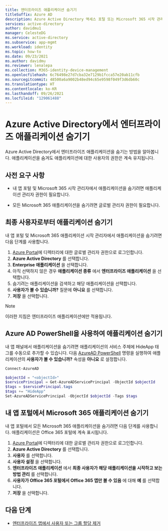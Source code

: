 ```yaml
---
title: 엔터프라이즈 애플리케이션 숨기기
titleSuffix: Azure AD
description: Azure Active Directory 액세스 포털 또는 Microsoft 365 시작 관리자의 사용자 환경에서 엔터프라이즈 애플리케이션을 숨기는 방법입니다.
services: active-directory
author: davidmu1
manager: CelesteDG
ms.service: active-directory
ms.subservice: app-mgmt
ms.workload: identity
ms.topic: how-to
ms.date: 09/23/2021
ms.author: davidmu
ms.reviewer: lenalepa
ms.collection: M365-identity-device-management
ms.openlocfilehash: 6c76498e27d7cba32e7129b1fcca57e20ab11cfb
ms.sourcegitcommit: 48500a6a9002b48ed94c65e9598f049f3d6db60c
ms.translationtype: HT
ms.contentlocale: ko-KR
ms.lasthandoff: 09/26/2021
ms.locfileid: "129061488"
---
```

# <a name="hide-an-enterprise-application-in-azure-active-directory"></a>Azure Active Directory에서 엔터프라이즈 애플리케이션 숨기기

Azure Active Directory에서 엔터프라이즈 애플리케이션을 숨기는 방법을 알아봅니다. 애플리케이션을 숨겨도 애플리케이션에 대한 사용자의 권한은 계속 유지됩니다.

## <a name="prerequisites"></a>사전 요구 사항

- 내 앱 포털 및 Microsoft 365 시작 관리자에서 애플리케이션을 숨기려면 애플리케이션 관리자 권한이 필요합니다.

- 모든 Microsoft 365 애플리케이션을 숨기려면 글로벌 관리자 권한이 필요합니다.

## <a name="hide-an-application-from-the-end-user"></a>최종 사용자로부터 애플리케이션 숨기기

내 앱 포털 및 Microsoft 365 애플리케이션 시작 관리자에서 애플리케이션을 숨기려면 다음 단계를 사용합니다.

1. [Azure Portal](https://portal.azure.com)에 디렉터리에 대한 글로벌 관리자 권한으로 로그인합니다.
1. **Azure Active Directory** 를 선택합니다.
1. **Enterprise 애플리케이션** 을 선택합니다.
1. 아직 선택하지 않은 경우 **애플리케이션 종류** 에서 **엔터프라이즈 애플리케이션** 을 선택합니다.
1. 숨기려는 애플리케이션을 검색하고 해당 애플리케이션을 선택합니다.
1. **사용자가 볼 수 있습니까?** 질문에 **아니요** 를 선택합니다.
1. **저장** 을 선택합니다.

> [!NOTE]
> 이러한 지침은 엔터프라이즈 애플리케이션에만 적용됩니다.

## <a name="use-azure-ad-powershell-to-hide-an-application"></a>Azure AD PowerShell을 사용하여 애플리케이션 숨기기

내 앱 패널에서 애플리케이션을 숨기려면 애플리케이션의 서비스 주체에 HideApp 태그를 수동으로 추가할 수 있습니다. 다음 [AzureAD PowerShell](/powershell/module/azuread/#service_principals) 명령을 실행하여 애플리케이션의 **사용자가 볼 수 있습니까?** 속성을 **아니요** 로 설정합니다.

```PowerShell
Connect-AzureAD

$objectId = "<objectId>"
$servicePrincipal = Get-AzureADServicePrincipal -ObjectId $objectId
$tags = $servicePrincipal.tags
$tags += "HideApp"
Set-AzureADServicePrincipal -ObjectId $objectId -Tags $tags
```

## <a name="hide-microsoft-365-applications-from-the-my-apps-portal"></a>내 앱 포털에서 Microsoft 365 애플리케이션 숨기기

내 앱 포털에서 모든 Microsoft 365 애플리케이션을 숨기려면 다음 단계를 사용합니다. 애플리케이션은 Office 365 포털에 계속 표시됩니다.

1. [Azure Portal](https://portal.azure.com)에 디렉터리에 대한 글로벌 관리자 권한으로 로그인합니다.
1. **Azure Active Directory** 를 선택합니다.
1. **사용자** 를 선택합니다.
1. **사용자 설정** 을 선택합니다.
1. **엔터프라이즈 애플리케이션** 에서 **최종 사용자가 해당 애플리케이션을 시작하고 보는 방법 관리** 를 선택합니다.
1. **사용자가 Office 365 포털에서 Office 365 앱만 볼 수 있음** 에 대해 **예** 를 선택합니다.
1. **저장** 을 선택합니다.

## <a name="next-steps"></a>다음 단계

- [엔터프라이즈 앱에서 사용자 또는 그룹 할당 제거](./assign-user-or-group-access-portal.md)
